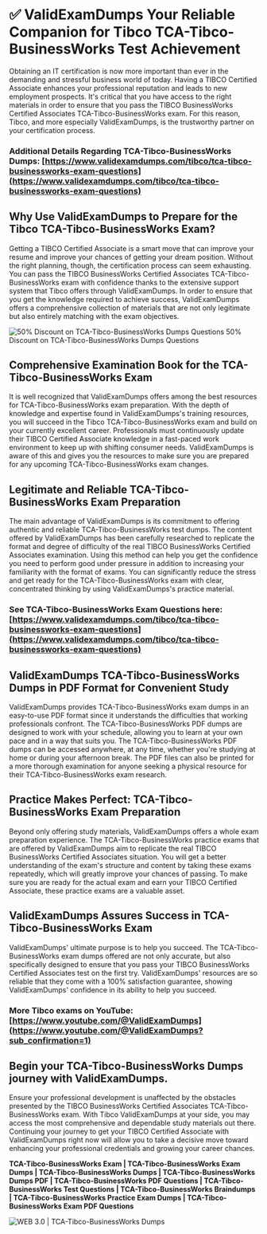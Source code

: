 # ✅ ValidExamDumps Your Reliable Companion for Tibco TCA-Tibco-BusinessWorks Test Achievement
Obtaining an IT certification is now more important than ever in the demanding and stressful business world of today. Having a TIBCO Certified Associate enhances your professional reputation and leads to new employment prospects. It's critical that you have access to the right materials in order to ensure that you pass the TIBCO BusinessWorks Certified Associates TCA-Tibco-BusinessWorks exam. For this reason, Tibco, and more especially ValidExamDumps, is the trustworthy partner on your certification process.

### Additional Details Regarding TCA-Tibco-BusinessWorks Dumps: **[https://www.validexamdumps.com/tibco/tca-tibco-businessworks-exam-questions](https://www.validexamdumps.com/tibco/tca-tibco-businessworks-exam-questions)**


## Why Use ValidExamDumps to Prepare for the Tibco TCA-Tibco-BusinessWorks Exam?
Getting a TIBCO Certified Associate is a smart move that can improve your resume and improve your chances of getting your dream position. Without the right planning, though, the certification process can seem exhausting. You can pass the TIBCO BusinessWorks Certified Associates TCA-Tibco-BusinessWorks exam with confidence thanks to the extensive support system that Tibco offers through ValidExamDumps. In order to ensure that you get the knowledge required to achieve success, ValidExamDumps offers a comprehensive collection of materials that are not only legitimate but also entirely matching with the exam objectives.

![ 50% Discount on TCA-Tibco-BusinessWorks Dumps Questions
50% Discount on TCA-Tibco-BusinessWorks Dumps Questions](https://www.validexamdumps.com/uploads/banners/1705933924_Latest_Exam_B-14.png)

## Comprehensive Examination Book for the TCA-Tibco-BusinessWorks Exam
It is well recognized that ValidExamDumps offers among the best resources for TCA-Tibco-BusinessWorks exam preparation. With the depth of knowledge and expertise found in ValidExamDumps's training resources, you will succeed in the Tibco TCA-Tibco-BusinessWorks exam and build on your currently excellent career. Professionals must continuously update their TIBCO Certified Associate knowledge in a fast-paced work environment to keep up with shifting consumer needs. ValidExamDumps is aware of this and gives you the resources to make sure you are prepared for any upcoming TCA-Tibco-BusinessWorks exam changes.


## Legitimate and Reliable TCA-Tibco-BusinessWorks Exam Preparation
The main advantage of ValidExamDumps is its commitment to offering authentic and reliable TCA-Tibco-BusinessWorks test dumps. The content offered by ValidExamDumps has been carefully researched to replicate the format and degree of difficulty of the real TIBCO BusinessWorks Certified Associates examination. Using this method can help you get the confidence you need to perform good under pressure in addition to increasing your familiarity with the format of exams. You can significantly reduce the stress and get ready for the TCA-Tibco-BusinessWorks exam with clear, concentrated thinking by using ValidExamDumps's practice material.


### See TCA-Tibco-BusinessWorks Exam Questions here: **[https://www.validexamdumps.com/tibco/tca-tibco-businessworks-exam-questions](https://www.validexamdumps.com/tibco/tca-tibco-businessworks-exam-questions)**


## ValidExamDumps TCA-Tibco-BusinessWorks Dumps in PDF Format for Convenient Study
ValidExamDumps provides TCA-Tibco-BusinessWorks exam dumps in an easy-to-use PDF format since it understands the difficulties that working professionals confront. The TCA-Tibco-BusinessWorks PDF dumps are designed to work with your schedule, allowing you to learn at your own pace and in a way that suits you. The TCA-Tibco-BusinessWorks PDF dumps can be accessed anywhere, at any time, whether you're studying at home or during your afternoon break. The PDF files can also be printed for a more thorough examination for anyone seeking a physical resource for their TCA-Tibco-BusinessWorks exam research.


## Practice Makes Perfect: TCA-Tibco-BusinessWorks Exam Preparation
Beyond only offering study materials, ValidExamDumps offers a whole exam preparation experience. The TCA-Tibco-BusinessWorks practice exams that are offered by ValidExamDumps aim to replicate the real TIBCO BusinessWorks Certified Associates situation. You will get a better understanding of the exam's structure and content by taking these exams repeatedly, which will greatly improve your chances of passing. To make sure you are ready for the actual exam and earn your TIBCO Certified Associate, these practice exams are a valuable asset.


## ValidExamDumps Assures Success in TCA-Tibco-BusinessWorks Exam
ValidExamDumps' ultimate purpose is to help you succeed. The TCA-Tibco-BusinessWorks exam dumps offered are not only accurate, but also specifically designed to ensure that you pass your TIBCO BusinessWorks Certified Associates test on the first try. ValidExamDumps' resources are so reliable that they come with a 100% satisfaction guarantee, showing ValidExamDumps' confidence in its ability to help you succeed.


### More Tibco exams on YouTube: **[https://www.youtube.com/@ValidExamDumps](https://www.youtube.com/@ValidExamDumps?sub_confirmation=1)**


## Begin your TCA-Tibco-BusinessWorks Dumps journey with ValidExamDumps.
Ensure your professional development is unaffected by the obstacles presented by the TIBCO BusinessWorks Certified Associates TCA-Tibco-BusinessWorks exam. With Tibco ValidExamDumps at your side, you may access the most comprehensive and dependable study materials out there. Continuing your journey to get your TIBCO Certified Associate with ValidExamDumps right now will allow you to take a decisive move toward enhancing your professional credentials and growing your career chances.


**TCA-Tibco-BusinessWorks Exam | TCA-Tibco-BusinessWorks Exam Dumps | TCA-Tibco-BusinessWorks Dumps | TCA-Tibco-BusinessWorks Dumps PDF | TCA-Tibco-BusinessWorks PDF Questions | TCA-Tibco-BusinessWorks Test Questions | TCA-Tibco-BusinessWorks Braindumps | TCA-Tibco-BusinessWorks Practice Exam Dumps | TCA-Tibco-BusinessWorks Exam PDF Questions**

![ WEB 3.0 | TCA-Tibco-BusinessWorks Dumps](https://www.validexamdumps.com/uploads/banners/1705910515_New_Exam_Banner_-_12.png.png)

